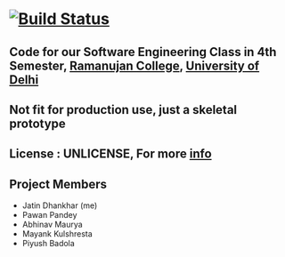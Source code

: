 # [![Build Status](https://travis-ci.org/jatindhankhar/housing_app.svg?branch=master)](https://travis-ci.org/jatindhankhar/housing_app)

## Code for our Software Engineering Class in 4th Semester, [Ramanujan College](http://ramanujancollege.ac.in), [University of Delhi](http://du.ac.in)

## Not fit for production use, just a skeletal prototype

## License : UNLICENSE, For more [info](http://unlicense.org/)

## Project Members

* Jatin Dhankhar (me)
* Pawan Pandey 
* Abhinav Maurya
* Mayank Kulshresta
* Piyush Badola

